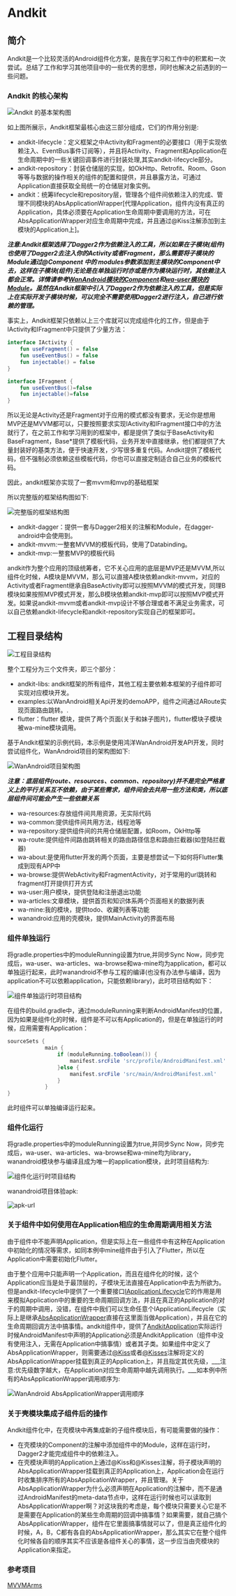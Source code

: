 # Andkit

## 简介

Andkit是一个比较灵活的Android组件化方案，是我在学习和工作中的积累和一次尝试。总结了工作和学习其他项目中的一些优秀的思想，同时也解决之前遇到的一些问题。

### Andkit 的核心架构

![Andkit 的基本架构图](http://cdn.1or1.icu/1580899195.png)

如上图所展示，Andkit框架最核心由这三部分组成，它们的作用分别是:

- andkit-lifecycle：定义框架之中Activity和Fragment的必要接口（用于实现依赖注入、EventBus事件订阅等），并且将Activity、Fragment和Application在生命周期中的一些关键回调事件进行封装处理,其实andkit-lifecycle部分。
- andkit-repository：封装仓储层的实现，如OkHttp、Retrofit、Room、Gson等等与数据的操作相关的组件的配置和提供，并且暴露方法，可通过Application直接获取全局统一的仓储层对象实例。
- andkit：统筹lifecycle和repository层，管理各个组件间依赖注入的完成、管理不同模块的AbsApplicationWrapper[代理Application，组件内没有真正的Application，具体必须要在Application生命周期中要调用的方法，可在AbsApplicationWrapper对应生命周期中完成，并且通过@Kiss注解添加到主模块的Application上]。

___注意:Andkit框架选择了Dagger2作为依赖注入的工具，所以如果在子模块(组件)也使用了Dagger2去注入你的Activity或者Fragment，那么需要将子模块的Module通过@Component 中的 modules参数添加到主模块的Component中去，这样在子模块(组件)无论是在单独运行时亦或是作为模块运行时，其依赖注入都会正常。详情请参考[WanAndroid模块的Component](https://github.com/anymao/Andkit/blob/master/examples/wanandroid/src/main/java/com/anymore/wanandroid/di/component/WanAndroidComponent.kt)和[wa-user模块的Module](https://github.com/anymao/Andkit/blob/master/examples/wa-user/src/main/java/com/anymore/wanandroid/di/module/UserModule.kt)。虽然在Andkit框架中引入了Dagger2作为依赖注入的工具，但是实际上在实际开发子模块时候，可以完全不需要使用Dagger2进行注入，自己进行依赖的管理。___

事实上，Andkit框架只依赖以上三个库就可以完成组件化的工作，但是由于IActivity和IFragment中只提供了少量方法：

```kotlin
interface IActivity {
    fun useFragment() = false
    fun useEventBus() = false
    fun injectable() = false
}
```

```kotlin
interface IFragment {
    fun useEventBus()=false
    fun injectable()=false
}
```

所以无论是Activity还是Fragment对于应用的模式都没有要求，无论你是想用MVP还是MVVM都可以，只要按照要求实现IActivity和IFragment接口中的方法就行了，在之前工作和学习用到的框架中，都是提供了类似于BaseActivity和BaseFragment，Base*提供了模板代码，业务开发中直接继承，他们都提供了大量封装好的基类方法，便于快速开发，少写很多重复代码。Andkit提供了模板代码，但不强制必须依赖这些模板代码，你也可以直接定制适合自己业务的模板代码。

因此，andkit框架亦实现了一套mvvm和mvp的基础框架

所以完整版的框架结构图如下:

![完整版的框架结构图](http://cdn.1or1.icu/1580899137.png)

- andkit-dagger：提供一套与Dagger2相关的注解和Module，在dagger-android中会使用到。
- andkit-mvvm:一整套MVVM的模板代码，使用了Databinding。
- andkit-mvp:一整套MVP的模板代码

andkit作为整个应用的顶级统筹者，它不关心应用的底层是MVP还是MVVM,所以组件化时候，A模块是MVVM，那么可以直接A模块依赖andkit-mvvm，对应的Activity或者Fragment继承自BaseActivity即可以按照MVVM的模式开发，同理B模块如果按照MVP模式开发，那么B模块依赖andkit-mvp即可以按照MVP模式开发。如果说andkit-mvvm或者andkit-mvp设计不够合理或者不满足业务需求，可以自己依赖andkit-lifecycle和andkit-repository实现自己的框架即可。

## 工程目录结构

![工程目录结构](http://cdn.1or1.icu/1580898157.png)

整个工程分为三个文件夹，即三个部分：

- andkit-libs: andkit框架的所有组件，其他工程主要依赖本框架的子组件即可实现对应模块开发。
- examples:以WanAndroid相关Api开发的demoAPP，组件之间通过ARoute实现页面路由跳转。.
- flutter：flutter 模块，提供了两个页面(关于和妹子图片)，flutter模块子模块被wa-mine模块调用。



基于Andkit框架的示例代码，本示例是使用鸿洋WanAndroid开发API开发，同时尝试组件化，WanAndroid项目的架构图如下:

![WanAndroid项目架构图](http://cdn.1or1.icu/1580996246.png)

___注意：底层组件(route、resources、common、repository)并不是完全严格意义上的平行关系互不依赖，由于某些需求，组件间会去共用一些方法和类，所以底层组件间可能会产生一些依赖关系___

- wa-resources:存放组件间共用资源，无实际代码
- wa-common:提供组件间共用方法，线程池等
- wa-repository:提供组件间的共用仓储层配置，如Room，OkHttp等
- wa-route:提供组件间路由跳转相关的路由路径信息和路由拦截器(如登陆拦截器)
- wa-about:是使用flutter开发的两个页面，主要是想尝试一下如何将Flutter集成到现有APP中
- wa-browse:提供WebActivity和FragmentActivity，对于常用的url跳转和fragment打开提供打开方式
- wa-user:用户模块，提供登陆和注册退出功能
- wa-articles:文章模块，提供首页和知识体系两个页面相关的数据列表
- wa-mine:我的模块，提供todo、收藏列表等功能
- wanandroid:应用的壳模块，提供MainActivity的界面布局

### 组件单独运行

将gradle.properties中的moduleRunning设置为true,并同步Sync Now，同步完成后，wa-user、wa-articles、wa-browse和wa-mine均为application，都可以单独运行起来，此时wanandroid不参与工程的编译(也没有办法参与编译，因为application不可以依赖application，只能依赖library)，此时项目结构如下：

![组件单独运行时项目结构](http://cdn.1or1.icu/1581168248.png)



在组件的build.gradle中，通过moduleRunning来判断AndroidManifest的位置，因为如果是组件化的时候，组件是不可以有Application的，但是在单独运行的时候，应用需要有Application：

```groovy
sourceSets {
            main {
                if (moduleRunning.toBoolean()) {
                    manifest.srcFile 'src/profile/AndroidManifest.xml'
                }else {
                    manifest.srcFile 'src/main/AndroidManifest.xml'
                }
            }
}
```

此时组件可以单独编译运行起来。

### 组件化运行

将gradle.properties中的moduleRunning设置为true,并同步Sync Now，同步完成后，wa-user、wa-articles、wa-browse和wa-mine均为library，wanandroid模块参与编译且成为唯一的application模块，此时项目结构为:

![组件化运行时项目结构](http://cdn.1or1.icu/1580898157.png)

wanandroid项目体验apk:

![apk-url](http://cdn.1or1.icu/apk-url.png)

### 关于组件中如何使用在Application相应的生命周期调用相关方法

由于组件中不能声明Application，但是实际上在一些组件中有这种在Application中初始化的情况等需求，如同本例中mine组件由于引入了Flutter，所以在Application中需要初始化Flutter。

由于整个应用中只能声明一个Application，而且在组件化的时候，这个Application应当是处于最顶层的，子模块无法直接在Application中去为所欲为。但是andkit-lifecycle中提供了一个重要接口[IApplicationLifecycle](https://github.com/anymao/Andkit/blob/master/andkit-libs/andkit-lifecycle/src/main/java/com/anymore/andkit/lifecycle/application/IApplicationLifecycle.kt)它的作用是用来模拟Application中的重要的生命周期回调方法，并且在真正的Application的对于的周期中调用，没错，在组件中我们可以生命任意个IApplicationLifecycle（实际上是继承[AbsApplicationWrapper](https://github.com/anymao/Andkit/blob/master/andkit-libs/andkit-lifecycle/src/main/java/com/anymore/andkit/lifecycle/application/AbsApplicationWrapper.kt)直接在这里面当做Application），并且在它的生命周期回调方法中搞事情。andkit组件中，提供了[AndkitApplication](https://github.com/anymao/Andkit/blob/master/andkit-libs/andkit/src/main/java/com/anymore/andkit/AndkitApplication.kt)实际运行时候AndroidManifest中声明的Application必须是AndkitApplication（组件中没有使用注入，无需在Application中搞事情）或者其子类。如果组件中定义了AbsApplicationWrapper，则需要通过[@Kiss](https://github.com/anymao/Andkit/blob/master/andkit-libs/andkit/src/main/java/com/anymore/andkit/annotations/Kiss.kt)或者[@Kisses](https://github.com/anymao/Andkit/blob/master/andkit-libs/andkit/src/main/java/com/anymore/andkit/annotations/Kisses.kt)注解将定义的AbsApplicationWrapper挂载到真正的Application上，并且指定其优先级，___注意:优先级数字越大，在Application对应生命周期中越先调用执行。___如本例中所有的AbsApplicationWrapper调用顺序为:

![WanAndroid AbsApplicationWrapper调用顺序](http://cdn.1or1.icu/1581170339.png)

### 关于壳模块集成子组件后的操作

Andkit组件化中，在壳模块中再集成新的子组件模块后，有可能需要做的操作：

- 在壳模块的Component的注解中添加组件中的Module，这样在运行时，Dagger2才能完成组件中的依赖注入。
- 在壳模块声明的Application上通过@Kiss和@Kisses注解，将子模块声明的AbsApplicationWrapper挂载到真正的Application上，Application会在运行时收集排序所有的AbsApplicationWrapper，并且管理。关于AbsApplicationWrapper为什么必须声明在Application的注解中，而不是通过AndroidManifest的meta-data节点中，这样在运行时候也可以读取到AbsApplicationWrapper啊？对这块我的考虑是，每个模块只需要关心它是不是需要在Application的某些生命周期的回调中搞事情？如果需要，就自己搞个AbsApplicationWrapper，组件在它里面搞事情就可以了，但是真正组件化的时候，A，B，C都有各自的AbsApplicationWrapper，那么其实它在整个组件化时候各自的顺序其实不应该是各组件关心的事情，这一步应当由壳模块的Application来指定。

### 参考项目

[MVVMArms](https://github.com/xiaobailong24/MVVMArms)
